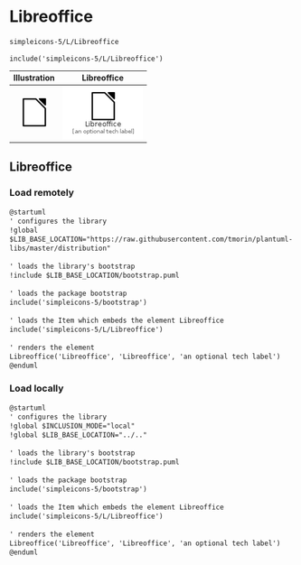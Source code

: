 # Libreoffice


```text
simpleicons-5/L/Libreoffice
```

```text
include('simpleicons-5/L/Libreoffice')
```



| Illustration | Libreoffice |
| :---: | :---: |
| ![illustration for Illustration](../../simpleicons-5/L/Libreoffice.png) | ![illustration for Libreoffice](../../simpleicons-5/L/Libreoffice.Local.png) |




## Libreoffice

### Load remotely
```plantuml
@startuml
' configures the library
!global $LIB_BASE_LOCATION="https://raw.githubusercontent.com/tmorin/plantuml-libs/master/distribution"

' loads the library's bootstrap
!include $LIB_BASE_LOCATION/bootstrap.puml

' loads the package bootstrap
include('simpleicons-5/bootstrap')

' loads the Item which embeds the element Libreoffice
include('simpleicons-5/L/Libreoffice')

' renders the element
Libreoffice('Libreoffice', 'Libreoffice', 'an optional tech label')
@enduml
```

### Load locally
```plantuml
@startuml
' configures the library
!global $INCLUSION_MODE="local"
!global $LIB_BASE_LOCATION="../.."

' loads the library's bootstrap
!include $LIB_BASE_LOCATION/bootstrap.puml

' loads the package bootstrap
include('simpleicons-5/bootstrap')

' loads the Item which embeds the element Libreoffice
include('simpleicons-5/L/Libreoffice')

' renders the element
Libreoffice('Libreoffice', 'Libreoffice', 'an optional tech label')
@enduml
```

